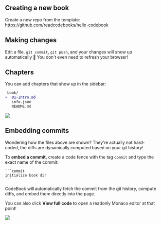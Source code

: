 ## Creating a new book

Create a new repo from the template: https://github.com/readcodebooks/hello-codebook

## Making changes

Edit a file, `git commit`, `git push`, and your changes will show up automatically 🎉 You don't even need to refresh your browser!

## Chapters

You can add chapters that show up in the sidebar:

```diff
 book/
+  01-Intro.md
   info.json
   README.md
```

![](https://i.imgur.com/YdaNSi0.png)

## Embedding commits

Wondering how the files above are shown? They're actually not hard-coded, the diffs are dynamically computed based on your git history!

To **embed a commit**, create a code fence with the tag `commit` and type the exact name of the commit:

    ```commit
    initialize book dir
    ```

CodeBook will automatically fetch the commit from the git history, compute diffs, and embed them directly into the page.

You can also click **View full code** to open a readonly Monaco editor at that point!

![](https://i.imgur.com/Xy9kdCS.png)
